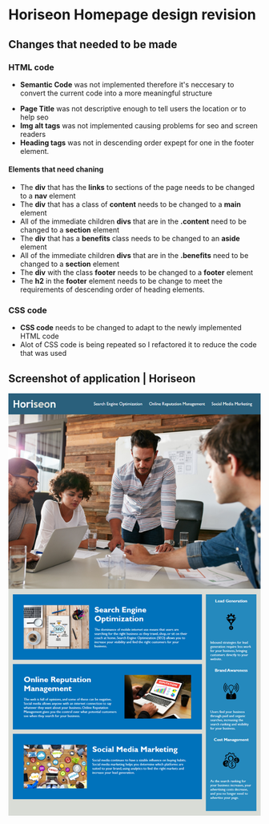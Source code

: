 # Horiseon Homepage design revision

## Changes that needed to be made

### **HTML code**

- **Semantic Code** was not implemented therefore it's neccesary to convert the current code into a more meaningful structure

* **Page Title** was not descriptive enough to tell users the location or to help seo
* **Img alt tags** was not implemented causing problems for seo and screen readers
* **Heading tags** was not in descending order expept for one in the footer element.

#### Elements that need chaning

- The **div** that has the **links** to sections of the page needs to be changed to a **nav** element
- The **div** that has a class of **content** needs to be changed to a **main** element
- All of the immediate children **divs** that are in the **.content** need to be changed to a **section** element
- The **div** that has a **benefits** class needs to be changed to an **aside** element
- All of the immediate children **divs** that are in the **.benefits** need to be changed to a **section** element
- The **div** with the class **footer** needs to be changed to a **footer** element
- The **h2** in the **footer** element needs to be change to meet the requirements of descending order of heading elements.

### **CSS code**

- **CSS code** needs to be changed to adapt to the newly implemented HTML code
- Alot of CSS code is being repeated so I refactored it to reduce the code that was used

## Screenshot of application | Horiseon

![Screenshot of the horiseon project](./assets//images/01-html-css-git-homework-demo.png)
